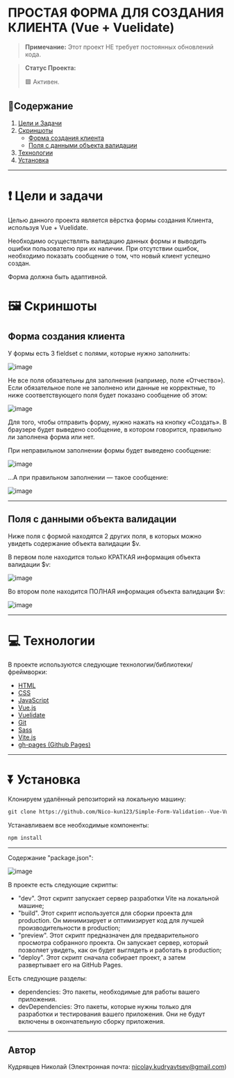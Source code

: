 # ПРОСТАЯ ФОРМА ДЛЯ СОЗДАНИЯ КЛИЕНТА (Vue + Vuelidate)

> **Примечание:** Этот проект НЕ требует постоянных обновлений кода.

> **Статус Проекта:**
>
> 🟩 Активен.

## 📑Содержание

1. [Цели и Задачи](#-цели-и-задачи)
2. [Скриншоты](#-скриншоты)
   - [Форма создания клиента](#форма-создания-клиента)
   - [Поля с данными объекта валидации](#поля-с-данными-объекта-валидации)
3. [Технологии](#-технологии)
4. [Установка](#-установка)

---

# ❗ Цели и задачи

Целью данного проекта является вёрстка формы создания Клиента, используя Vue + Vuelidate.

Необходимо осуществлять валидацию данных формы и выводить ошибки пользователю при их наличии. При отсутствии ошибок, необходимо показать сообщение о том, что новый клиент успешно создан.

Форма должна быть адаптивной.

# 🖼 Скриншоты

## Форма создания клиента

У формы есть 3 fieldset с полями, которые нужно заполнить:

![image](https://github.com/Nico-kun123/Simple-Form-Validation--Vue-Vuelidate-/assets/77405288/9d9515cb-1881-4070-b271-836651db0f9d)

Не все поля обязательны для заполнения (например, поле «Отчество»). Если обязательное поле не заполнено или данные не корректные, то ниже соответствующего поля будет показано сообщение об этом:

![image](https://github.com/Nico-kun123/Simple-Form-Validation--Vue-Vuelidate-/assets/77405288/147a0105-d508-4087-b612-26e12c6beb2e)

Для того, чтобы отправить форму, нужно нажать на кнопку «Создать». В браузере будет выведено сообщение, в котором говорится, правильно ли заполнена форма или нет.

При неправильном заполнении формы будет выведено сообщение:

![image](https://github.com/Nico-kun123/Simple-Form-Validation--Vue-Vuelidate-/assets/77405288/99b14ab8-3176-44a5-9bc0-fe5e2f21b897)

...А при правильном заполнении — такое сообщение:

![image](https://github.com/Nico-kun123/Simple-Form-Validation--Vue-Vuelidate-/assets/77405288/cbdfaf32-8c18-42a3-b04a-074a5a9572ac)

---

## Поля с данными объекта валидации

Ниже поля с формой находятся 2 других поля, в которых можно увидеть содержание объекта валидации $v.

В первом поле находится только КРАТКАЯ информация объекта валидации $v:

![image](https://github.com/Nico-kun123/Simple-Form-Validation--Vue-Vuelidate-/assets/77405288/74aa6fab-8908-4efe-894c-3b7a6bbe07df)

Во втором поле находится ПОЛНАЯ информация объекта валидации $v:

![image](https://github.com/Nico-kun123/Simple-Form-Validation--Vue-Vuelidate-/assets/77405288/ea99f145-2c74-4c1a-a2c1-cdb29df9d769)

---

# 💻 Технологии

В проекте используются следующие технологии/библиотеки/фреймворки:

- [HTML](https://developer.mozilla.org/ru/docs/Learn/HTML/Introduction_to_HTML)
- [CSS](https://developer.mozilla.org/en-US/docs/Web/CSS)
- [JavaScript](https://developer.mozilla.org/en-US/docs/Web/JavaScript)
- [Vue.js](https://nodejs.org/)
- [Vuelidate](https://vuelidate.js.org)
- [Git](https://git-scm.com/)
- [Sass](https://sass-lang.com/)
- [Vite.js](https://vitejs.dev)
- [gh-pages (Github Pages)](https://docs.github.com/en/pages/getting-started-with-github-pages/creating-a-github-pages-site)

---

# ⏬ Установка

Клонируем удалённый репозиторий на локальную машину:

```markdown
git clone https://github.com/Nico-kun123/Simple-Form-Validation--Vue-Vuelidate-
```

Устанавливаем все необходимые компоненты:

``` markdown
npm install
```

---

Содержание "package.json":

![image](https://github.com/Nico-kun123/Simple-Form-Validation--Vue-Vuelidate-/assets/77405288/aa7dd5ef-d52e-46f9-b034-58c6808360f5)

В проекте есть следующие скрипты:

- "dev". Этот скрипт запускает сервер разработки Vite на локальной машине;
- "build". Этот скрипт используется для сборки проекта для production. Он минимизирует и оптимизирует код для лучшей производительности в production;
- "preview". Этот скрипт предназначен для предварительного просмотра собранного проекта. Он запускает сервер, который позволяет увидеть, как он будет выглядеть и работать в production;
- "deploy". Этот скрипт сначала собирает проект, а затем развертывает его на GitHub Pages.

Есть следующие разделы:

- dependencies: Это пакеты, необходимые для работы вашего приложения.
- devDependencies: Это пакеты, которые нужны только для разработки и тестирования вашего приложения. Они не будут включены в окончательную сборку приложения.

---

## Автор

Кудрявцев Николай (Электронная почта: nicolay.kudryavtsev@gmail.com)
